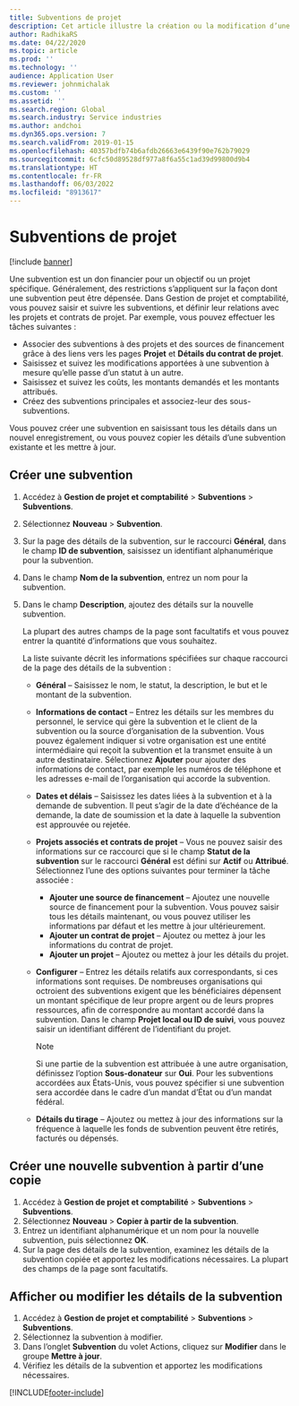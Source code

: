 ```yaml
---
title: Subventions de projet
description: Cet article illustre la création ou la modification d’une subvention.
author: RadhikaRS
ms.date: 04/22/2020
ms.topic: article
ms.prod: ''
ms.technology: ''
audience: Application User
ms.reviewer: johnmichalak
ms.custom: ''
ms.assetid: ''
ms.search.region: Global
ms.search.industry: Service industries
ms.author: andchoi
ms.dyn365.ops.version: 7
ms.search.validFrom: 2019-01-15
ms.openlocfilehash: 40357bdfb74b6afdb26663e6439f90e762b79029
ms.sourcegitcommit: 6cfc50d89528df977a8f6a55c1ad39d99800d9b4
ms.translationtype: HT
ms.contentlocale: fr-FR
ms.lasthandoff: 06/03/2022
ms.locfileid: "8913617"
---
```

# <a name="project-grants"></a>Subventions de projet

[!include [banner](../includes/banner.md)]

Une subvention est un don financier pour un objectif ou un projet spécifique. Généralement, des restrictions s’appliquent sur la façon dont une subvention peut être dépensée. Dans Gestion de projet et comptabilité, vous pouvez saisir et suivre les subventions, et définir leur relations avec les projets et contrats de projet. Par exemple, vous pouvez effectuer les tâches suivantes :

- Associer des subventions à des projets et des sources de financement grâce à des liens vers les pages **Projet** et **Détails du contrat de projet**.
- Saisissez et suivez les modifications apportées à une subvention à mesure qu’elle passe d’un statut à un autre.
- Saisissez et suivez les coûts, les montants demandés et les montants attribués.
- Créez des subventions principales et associez-leur des sous-subventions.

Vous pouvez créer une subvention en saisissant tous les détails dans un nouvel enregistrement, ou vous pouvez copier les détails d’une subvention existante et les mettre à jour.

## <a name="create-a-new-grant"></a>Créer une subvention

1. Accédez à **Gestion de projet et comptabilité** \> **Subventions** \> **Subventions**.
2. Sélectionnez **Nouveau** \> **Subvention**.
3. Sur la page des détails de la subvention, sur le raccourci **Général**, dans le champ **ID de subvention**, saisissez un identifiant alphanumérique pour la subvention.
4. Dans le champ **Nom de la subvention**, entrez un nom pour la subvention.
5. Dans le champ **Description**, ajoutez des détails sur la nouvelle subvention.

    La plupart des autres champs de la page sont facultatifs et vous pouvez entrer la quantité d’informations que vous souhaitez.

    La liste suivante décrit les informations spécifiées sur chaque raccourci de la page des détails de la subvention :

    - **Général** – Saisissez le nom, le statut, la description, le but et le montant de la subvention.
    - **Informations de contact** – Entrez les détails sur les membres du personnel, le service qui gère la subvention et le client de la subvention ou la source d’organisation de la subvention. Vous pouvez également indiquer si votre organisation est une entité intermédiaire qui reçoit la subvention et la transmet ensuite à un autre destinataire. Sélectionnez **Ajouter** pour ajouter des informations de contact, par exemple les numéros de téléphone et les adresses e-mail de l’organisation qui accorde la subvention.
    - **Dates et délais** – Saisissez les dates liées à la subvention et à la demande de subvention. Il peut s’agir de la date d’échéance de la demande, la date de soumission et la date à laquelle la subvention est approuvée ou rejetée.
    - **Projets associés et contrats de projet** – Vous ne pouvez saisir des informations sur ce raccourci que si le champ **Statut de la subvention** sur le raccourci **Général** est défini sur **Actif** ou **Attribué**. Sélectionnez l’une des options suivantes pour terminer la tâche associée :

        - **Ajouter une source de financement** – Ajoutez une nouvelle source de financement pour la subvention. Vous pouvez saisir tous les détails maintenant, ou vous pouvez utiliser les informations par défaut et les mettre à jour ultérieurement.
        - **Ajouter un contrat de projet** – Ajoutez ou mettez à jour les informations du contrat de projet.
        - **Ajouter un projet** – Ajoutez ou mettez à jour les détails du projet.

    - **Configurer** – Entrez les détails relatifs aux correspondants, si ces informations sont requises. De nombreuses organisations qui octroient des subventions exigent que les bénéficiaires dépensent un montant spécifique de leur propre argent ou de leurs propres ressources, afin de correspondre au montant accordé dans la subvention. Dans le champ **Projet local ou ID de suivi**, vous pouvez saisir un identifiant différent de l’identifiant du projet.

        > [!NOTE]
        > Si une partie de la subvention est attribuée à une autre organisation, définissez l’option **Sous-donateur** sur **Oui**. Pour les subventions accordées aux États-Unis, vous pouvez spécifier si une subvention sera accordée dans le cadre d’un mandat d’État ou d’un mandat fédéral.

    - **Détails du tirage** – Ajoutez ou mettez à jour des informations sur la fréquence à laquelle les fonds de subvention peuvent être retirés, facturés ou dépensés.

## <a name="create-a-new-grant-from-a-copy"></a>Créer une nouvelle subvention à partir d’une copie

1. Accédez à **Gestion de projet et comptabilité** \> **Subventions** \> **Subventions**.
2. Sélectionnez **Nouveau** \> **Copier à partir de la subvention**.
3. Entrez un identifiant alphanumérique et un nom pour la nouvelle subvention, puis sélectionnez **OK**.
4. Sur la page des détails de la subvention, examinez les détails de la subvention copiée et apportez les modifications nécessaires. La plupart des champs de la page sont facultatifs.

## <a name="view-or-modify-grant-details"></a>Afficher ou modifier les détails de la subvention

1. Accédez à **Gestion de projet et comptabilité** \> **Subventions** \> **Subventions**.
2. Sélectionnez la subvention à modifier.
3. Dans l’onglet **Subvention** du volet Actions, cliquez sur **Modifier** dans le groupe **Mettre à jour**.
4. Vérifiez les détails de la subvention et apportez les modifications nécessaires.


[!INCLUDE[footer-include](../includes/footer-banner.md)]